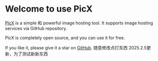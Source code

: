 
# Welcome to use PicX

[PicX](https://github.com/XPoet/picx) is a simple 和 powerful image hosting tool. It supports image hosting services via GitHub repository.

PicX is completely open source, and you can use it for free.

If you like it, please give it a star on [GitHub](https://github.com/XPoet/picx).
        随意修改点打东西
2025.2.5更新，为了测试新新东西
